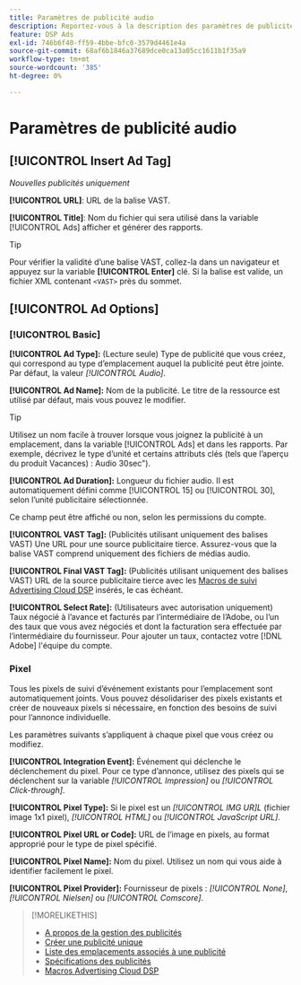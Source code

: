 ```yaml
---
title: Paramètres de publicité audio
description: Reportez-vous à la description des paramètres de publicité disponibles pour les publicités audio.
feature: DSP Ads
exl-id: 746b6f40-ff59-4bbe-bfc0-3579d4461e4a
source-git-commit: 68af6b1846a37689dce0ca13a05cc1611b1f35a9
workflow-type: tm+mt
source-wordcount: '385'
ht-degree: 0%

---
```


# Paramètres de publicité audio

## [!UICONTROL Insert Ad Tag]

*Nouvelles publicités uniquement*

**[!UICONTROL URL]**: URL de la balise VAST.

**[!UICONTROL Title]**: Nom du fichier qui sera utilisé dans la variable [!UICONTROL Ads] afficher et générer des rapports.

>[!TIP]
>
> Pour vérifier la validité d’une balise VAST, collez-la dans un navigateur et appuyez sur la variable **[!UICONTROL Enter]** clé. Si la balise est valide, un fichier XML contenant `<VAST>` près du sommet.

## [!UICONTROL Ad Options]

### [!UICONTROL Basic]

**[!UICONTROL Ad Type]:** (Lecture seule) Type de publicité que vous créez, qui correspond au type d’emplacement auquel la publicité peut être jointe. Par défaut, la valeur *[!UICONTROL Audio]*.

**[!UICONTROL Ad Name]:** Nom de la publicité. Le titre de la ressource est utilisé par défaut, mais vous pouvez le modifier.

>[!TIP]
>
> Utilisez un nom facile à trouver lorsque vous joignez la publicité à un emplacement, dans la variable [!UICONTROL Ads] et dans les rapports. Par exemple, décrivez le type d’unité et certains attributs clés (tels que l’aperçu du produit Vacances) : Audio 30sec&quot;).

**[!UICONTROL Ad Duration]:** Longueur du fichier audio. Il est automatiquement défini comme [!UICONTROL 15] ou [!UICONTROL 30], selon l’unité publicitaire sélectionnée.

Ce champ peut être affiché ou non, selon les permissions du compte.

**[!UICONTROL VAST Tag]:** (Publicités utilisant uniquement des balises VAST) Une URL pour une source publicitaire tierce. Assurez-vous que la balise VAST comprend uniquement des fichiers de médias audio.

**[!UICONTROL Final VAST Tag]:** (Publicités utilisant uniquement des balises VAST) URL de la source publicitaire tierce avec les [Macros de suivi Advertising Cloud DSP](/help/dsp/campaign-management/macros.md) insérés, le cas échéant.

**[!UICONTROL Select Rate]:** (Utilisateurs avec autorisation uniquement) Taux négocié à l’avance et facturés par l’intermédiaire de l’Adobe, ou l’un des taux que vous avez négociés et dont la facturation sera effectuée par l’intermédiaire du fournisseur. Pour ajouter un taux, contactez votre [!DNL Adobe] l&#39;équipe du compte.

### Pixel

Tous les pixels de suivi d’événement existants pour l’emplacement sont automatiquement joints. Vous pouvez désolidariser des pixels existants et créer de nouveaux pixels si nécessaire, en fonction des besoins de suivi pour l’annonce individuelle.

Les paramètres suivants s’appliquent à chaque pixel que vous créez ou modifiez.

**[!UICONTROL Integration Event]:** Événement qui déclenche le déclenchement du pixel. Pour ce type d’annonce, utilisez des pixels qui se déclenchent sur la variable *[!UICONTROL Impression]* ou *[!UICONTROL Click-through]*.

**[!UICONTROL Pixel Type]:** Si le pixel est un *[!UICONTROL IMG UR]L* (fichier image 1x1 pixel), *[!UICONTROL HTML]* ou *[!UICONTROL JavaScript URL]*.

**[!UICONTROL Pixel URL or Code]:** URL de l’image en pixels, au format approprié pour le type de pixel spécifié.

**[!UICONTROL Pixel Name]:** Nom du pixel. Utilisez un nom qui vous aide à identifier facilement le pixel.

**[!UICONTROL Pixel Provider]:** Fournisseur de pixels : *[!UICONTROL None]*, *[!UICONTROL Nielsen]* ou *[!UICONTROL Comscore]*.

>[!MORELIKETHIS]
>
>* [A propos de la gestion des publicités](ad-about.md)
>* [Créer une publicité unique](ad-create.md)
>* [Liste des emplacements associés à une publicité](/help/dsp/campaign-management/ads/ad-list-placements.md)
>* [Spécifications des publicités](/help/dsp/assets/ad-specs.pdf)
>* [Macros Advertising Cloud DSP](/help/dsp/campaign-management/macros.md)

